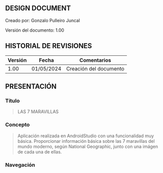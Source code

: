## DESIGN DOCUMENT

Creado por:  Gonzalo Pulleiro Juncal 

Versión del documento:  1.00 

## HISTORIAL DE REVISIONES

| Versión | Fecha | Comentarios |
| --- | --- | --- |
| 1.00 |  01/05/2024  | Creación del documento |


## PRESENTACIÓN

### Título

> LAS 7 MARAVILLAS

### Concepto

> Aplicación realizada en AndroidStudio con una funcionalidad muy básica. Proporcionar información básica sobre las 7 maravillas del mundo moderno, según National Geographic,
junto con una imágen de cada una de ellas.

### Navegación